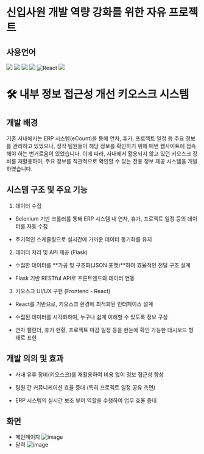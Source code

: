 # 신입사원 개발 역량 강화를 위한 자유 프로젝트
## 사용언어
<img src="https://img.shields.io/badge/Python-14354C?style=for-the-badge&logo=python&logoColor=white" /> <img src="https://img.shields.io/badge/HTML-239120?style=for-the-badge&logo=html5&logoColor=white" /> <img src="https://img.shields.io/badge/JavaScript-F7DF1E?style=for-the-badge&logo=JavaScript&logoColor=white" /> <img src="https://img.shields.io/badge/CSS-239120?style=for-the-badge&logo=css3&logoColor=white" />
![React](https://img.shields.io/badge/react-%2320232a.svg?style=for-the-badge&logo=react&logoColor=%2361DAFB)
<img src="https://img.shields.io/badge/Flask-000000?style=for-the-badge&logo=flask&logoColor=white" />

# 🛠️ 내부 정보 접근성 개선 키오스크 시스템

## 개발 배경
기존 사내에서는 ERP 시스템(eCount)을 통해 연차, 휴가, 프로젝트 일정 등 주요 정보를 관리하고 있었으나,
정작 팀원들이 해당 정보를 확인하기 위해 매번 웹사이트에 접속해야 하는 번거로움이 있었습니다.
이에 따라, 사내에서 활용되지 않고 있던 키오스크 장비를 재활용하여,
주요 정보를 직관적으로 확인할 수 있는 전용 정보 제공 시스템을 개발하였습니다.

## 시스템 구조 및 주요 기능
1. 데이터 수집
- Selenium 기반 크롤러를 통해 ERP 시스템 내 연차, 휴가, 프로젝트 일정 등의 데이터를 자동 수집

- 주기적인 스케줄링으로 실시간에 가까운 데이터 동기화를 유지

2. 데이터 처리 및 API 제공 (Flask)
- 수집한 데이터를 **가공 및 구조화(JSON 포맷)**하여 효율적인 전달 구조 설계

- Flask 기반 RESTful API로 프론트엔드와 데이터 연동

3. 키오스크 UI/UX 구현 (Frontend - React)
- React를 기반으로, 키오스크 환경에 최적화된 인터페이스 설계

- 수집된 데이터를 시각화하여, 누구나 쉽게 이해할 수 있도록 정보 구성

- 연차 캘린더, 휴가 현황, 프로젝트 마감 일정 등을 한눈에 확인 가능한 대시보드 형태로 표현

## 개발 의의 및 효과
- 사내 유휴 장비(키오스크)를 재활용하여 비용 없이 정보 접근성 향상

- 팀원 간 커뮤니케이션 효율 증대 (특히 프로젝트 일정 공유 측면)

- ERP 시스템의 실시간 보조 뷰어 역할을 수행하여 업무 효율 증대

## 화면
- 메인페이지
![image](https://github.com/user-attachments/assets/d277ee4c-08ed-4f08-9beb-49934dd65267)
- 달력
![image](https://github.com/user-attachments/assets/e4ef5179-f832-4628-bdfc-1f48b6ecfb2c)

